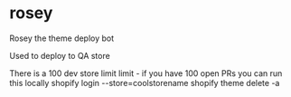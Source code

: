 # rosey
Rosey the theme deploy bot

Used to deploy to QA store 

There is a 100 dev store limit limit - if you have 100 open PRs you can run this locally
shopify login --store=coolstorename 
shopify theme delete -a


